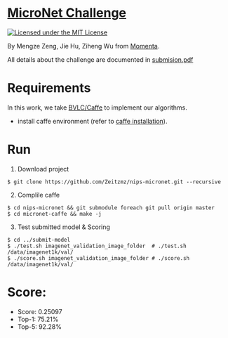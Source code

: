 # [MicroNet Challenge](https://micronet-challenge.github.io/)

[![Licensed under the MIT License](https://img.shields.io/badge/License-MIT-blue.svg)](https://github.com/Zeitzmz/nips-micronet/blob/master/LICENSE)

By Mengze Zeng, Jie Hu, Ziheng Wu from [Momenta](https://www.momenta.ai/).

All details about the challenge are documented in [submision.pdf](https://github.com/Zeitzmz/nips-micronet/blob/master/submission.pdf)


# Requirements
In this work, we take [BVLC/Caffe](https://caffe.berkeleyvision.org/) to implement our algorithms.
- install caffe environment (refer to [caffe installation](https://caffe.berkeleyvision.org/installation.html)).


# Run
1. Download project
```
$ git clone https://github.com/Zeitzmz/nips-micronet.git --recursive
```
2. Complile caffe
```
$ cd nips-micronet && git submodule foreach git pull origin master
$ cd micronet-caffe && make -j
```
3. Test submitted model & Scoring
``` 
$ cd ../submit-model
$ ./test.sh imagenet_validation_image_folder  # ./test.sh /data/imagenet1k/val/
$ ./score.sh imagenet_validation_image_folder # ./score.sh /data/imagenet1k/val/
```

# Score:
- Score: 0.25097 
- Top-1: 75.21%
- Top-5: 92.28%

